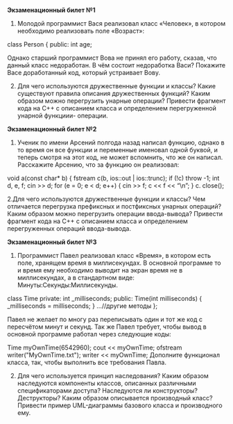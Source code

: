 **Экзаменационный билет №1**
1. Молодой программист Вася реализовал класс «Человек», в котором необходимо реализовать поле 
«Возраст»:

class Person {
public:
int age;


Однако старший программист Вова не принял его работу, сказав, что данный класс недоработан. В 
чём состоит недоработка Васи? Покажите Васе доработанный код, который устраивает Вову.

2. Для чего используются дружественные функции и классы? Какие существуют правила описания 
дружественных функций? Каким образом можно перегрузить унарные операции? Привести 
фрагмент кода на C++ с описанием класса и определением перегруженной унарной функциии-
операции.

**Экзаменационный билет №2**
1. Ученик по имени Арсений полгода назад написал функцию, однако в то время он все функции и 
переменные именовал одной буквой, и теперь смотря на этот код, не может вспомнить, что же он 
написал.
Расскажите Арсению, что за функцию он реализовал:

void a(const char* b) {
fstream c(b, ios::out | ios::trunc);
if (!c) throw -1;
int d, e, f;
cin >> d;
for (e = 0; e < d; e++) {
cin >> f;
c << f << “\n”;
}
c. close();

2.Для чего используются дружественные функции и классы? Чем отличается перегрузка префиксных 
и постфиксных унарных операций? Каким образом можно перегрузить операции ввода-вывода? 
Привести фрагмент кода на C++ с описанием класса и определением перегруженных операций 
ввода-вывода.

**Экзаменационный билет №3**
1. Программист Павел реализовал класс «Время», в котором есть поле, хранящем время в 
миллисекундах. В основной программе то и время ему необходимо выводит на экран время не в 
миллисекундах, а в стандартном виде: Минуты:Секунды:Миллисекунды.

class Time
private:
int _milliseconds;
public:
Time(int milliseconds) {
_milliseconds = milliseconds;
}
…//другие методы
};

Павел не желает по многу раз переписывать один и тот же код с пересчётом минут и секунд. Так же 
Павел требует, чтобы вывод в основной программе работал через следующие коды:

Time myOwnTime(6542960);
cout << myOwnTime;
ofstream writer("MyOwnTime.txt");
writer << myOwnTime;
Дополните функционал класса, так, чтобы выполнить все требования Павла.

2. Для чего используется принцип наследования? Каким образом наследуются компоненты классов, 
описанных различными спецификаторами доступа? Наследуются ли конструкторы? Деструкторы? 
Каким образом описывается производный класс? Привести пример UML-диаграммы базового 
класса и производного ему.


